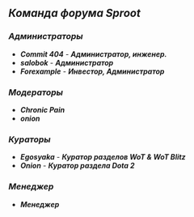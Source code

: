 ## ***Команда форума Sproot***
### ***Администраторы***
- ***Commit 404*** - ***Администратор, инженер.***
- ***salobok*** - ***Администратор***
- ***Forexample*** - ***Инвестор, Администратор***

### ***Модераторы***
- ***Chronic Pain***
- ***onion***

### ***Кураторы***
- ***Egosyaka*** - ***Куратор разделов WoT & WoT Blitz***
- ***Onion*** - ***Куратор раздела Dota 2***

### ***Менеджер***
- ***Менеджер***
